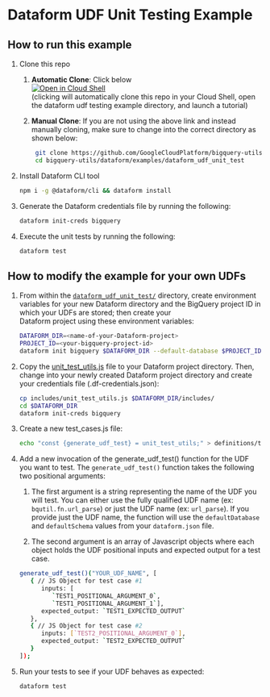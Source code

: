 # Dataform UDF Unit Testing Example

## How to run this example

1. Clone this repo
    1. **Automatic Clone**: Click below\
       [![Open in Cloud Shell](http://gstatic.com/cloudssh/images/open-btn.svg)](https://console.cloud.google.com/cloudshell/editor?cloudshell_git_repo=https%3A%2F%2Fgithub.com%2FGoogleCloudPlatform%2Fbigquery-utils.git&cloudshell_workspace=dataform/examples/dataform_udf_unit_test&cloudshell_tutorial=tutorial.md&cloudshell_open_in_editor=definitions/test_cases.js) \
       (clicking will automatically clone this repo in your Cloud Shell, open
       the dataform udf testing example directory, and launch a tutorial)

    1. **Manual Clone**: If you are not using the above link and instead
       manually cloning, make sure to change into the correct directory as shown
       below:
       ```bash
        git clone https://github.com/GoogleCloudPlatform/bigquery-utils.git
        cd bigquery-utils/dataform/examples/dataform_udf_unit_test
       ```
1. Install Dataform CLI tool
    ```bash
    npm i -g @dataform/cli && dataform install
    ```
1. Generate the Dataform credentials file by running the following:
   ```bash
   dataform init-creds bigquery
   ```
1. Execute the unit tests by running the following:
    ```bash
    dataform test
    ```

## How to modify the example for your own UDFs

1. From within the [`dataform_udf_unit_test/`](/dataform/examples/dataform_udf_unit_test) directory, create environment variables for your new Dataform directory and the
   BigQuery project ID in which your UDFs are stored; then create your \
   Dataform project using these environment variables:
   ```bash
   DATAFORM_DIR=<name-of-your-Dataform-project>
   PROJECT_ID=<your-bigquery-project-id>
   dataform init bigquery $DATAFORM_DIR --default-database $PROJECT_ID
   ```
1. Copy the [unit_test_utils.js](includes/unit_test_utils.js) file
   to your Dataform project directory. Then, \
   change into your newly created Dataform project directory and create your
   credentials file (.df-credentials.json):
   ```bash
   cp includes/unit_test_utils.js $DATAFORM_DIR/includes/
   cd $DATAFORM_DIR
   dataform init-creds bigquery
   ```
1. Create a new test_cases.js file:
   ```bash
   echo "const {generate_udf_test} = unit_test_utils;" > definitions/test_cases.js
   ```
1. Add a new invocation of the generate_udf_test() function for the UDF you want
   to test. The `generate_udf_test()` function takes the following two positional arguments:

   1. The first argument is a string representing the name of the UDF you will
   test. You can either use the fully qualified UDF name (ex:
   `bqutil.fn.url_parse`) or just the UDF name (ex: `url_parse`). If you provide
   just the UDF name, the function will use the `defaultDatabase` and
   `defaultSchema` values from your `dataform.json` file.

   1. The second argument is an array of Javascript objects where each object holds
   the UDF positional inputs and expected output for a test case.
   ```bash
   generate_udf_test()("YOUR_UDF_NAME", [  
      { // JS Object for test case #1
         inputs: [
            `TEST1_POSITIONAL_ARGUMENT_0`,
            `TEST1_POSITIONAL_ARGUMENT_1`],
         expected_output: `TEST1_EXPECTED_OUTPUT`
      },
      { // JS Object for test case #2
         inputs: [`TEST2_POSITIONAL_ARGUMENT_0`],
         expected_output: `TEST2_EXPECTED_OUTPUT`
      }
   ]);

   ```
1. Run your tests to see if your UDF behaves as expected:
    ```bash
    dataform test
    ```
